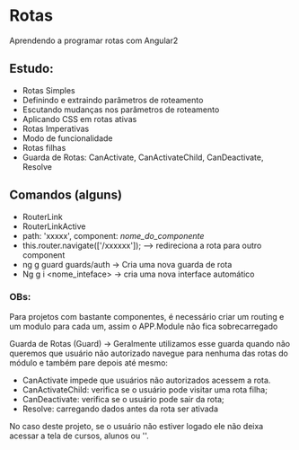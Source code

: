 # Rotas

Aprendendo a programar rotas com Angular2

## Estudo:

- Rotas Simples
- Definindo e extraindo parâmetros de roteamento
- Escutando mudanças nos parâmetros de roteamento
- Aplicando CSS em rotas ativas
- Rotas Imperativas
- Modo de funcionalidade
- Rotas filhas 
- Guarda de Rotas: CanActivate, CanActivateChild, CanDeactivate, Resolve


## Comandos (alguns)

- RouterLink
- RouterLinkActive
- path: 'xxxxx', component: _nome_do_componente_
- this.router.navigate(['/xxxxxx']); --> redireciona a rota para outro component
- ng g guard guards/auth -> Cria uma nova guarda de rota 
- Ng g i <nome_inteface> -> cria uma nova interface automático


### OBs:
Para projetos com bastante componentes, é necessário criar um routing e um modulo para cada um, assim o APP.Module não fica sobrecarregado 

Guarda de Rotas (Guard) -> Geralmente utilizamos esse guarda quando não queremos que usuário não autorizado navegue para nenhuma das rotas do módulo e também pare depois até mesmo:
- CanActivate impede que usuários não autorizados acessem a rota. 
- CanActivateChild: verifica se o usuário pode visitar uma rota filha; 
- CanDeactivate: verifica se o usuário pode sair da rota; 
- Resolve: carregando dados antes da rota ser ativada

No caso deste projeto, se o usuário não estiver logado ele não deixa acessar a tela de cursos, alunos ou ''.